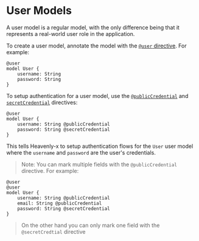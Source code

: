 # User Models

A user model is a regular model, with the only difference being that it represents a real-world user role in the application.

To create a user model, annotate the model with the [`@user` directive](./directives.md#user). For example:

```heavenly-x
@user
model User {
    username: String
    password: String
}
```

To setup authentication for a user model, use the [`@publicCredential`](./directives.html#publiccredential-field-level) and [`secretCredential`](./directives.html#secretcredential-field-level) directives:

```heavenly-x
@user
model User {
    username: String @publicCredential
    password: String @secretCredential
}
```

This tells Heavenly-x to setup authentication flows for the `User` user model where the `username` and `password` are the user's credentials.

> Note: You can mark multiple fields with the `@publicCredential` directive. For example:

```heavenly-x
@user
@user
model User {
    username: String @publicCredential
    email: String @publicCredential
    password: String @secretCredential
}
```

> On the other hand you can only mark one field with the `@secretCredtial` directive
